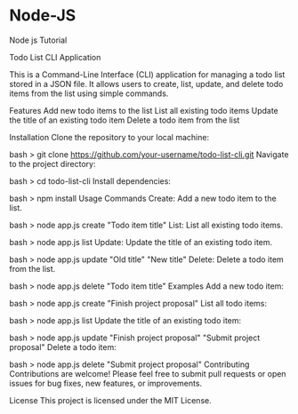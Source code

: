 # Node-JS

Node js Tutorial

Todo List CLI Application

This is a Command-Line Interface (CLI) application for managing a todo list stored in a JSON file. It allows users to create, list, update, and delete todo items from the list using simple commands.

Features
Add new todo items to the list
List all existing todo items
Update the title of an existing todo item
Delete a todo item from the list

Installation
Clone the repository to your local machine:

bash > 
git clone https://github.com/your-username/todo-list-cli.git
Navigate to the project directory:

bash > 
cd todo-list-cli
Install dependencies:

bash > 
npm install
Usage
Commands
Create: Add a new todo item to the list.

bash > 
node app.js create "Todo item title"
List: List all existing todo items.

bash > 
node app.js list
Update: Update the title of an existing todo item.

bash > 
node app.js update "Old title" "New title"
Delete: Delete a todo item from the list.

bash > 
node app.js delete "Todo item title"
Examples
Add a new todo item:

bash > 
node app.js create "Finish project proposal"
List all todo items:

bash > 
node app.js list
Update the title of an existing todo item:

bash > 
node app.js update "Finish project proposal" "Submit project proposal"
Delete a todo item:

bash > 
node app.js delete "Submit project proposal"
Contributing
Contributions are welcome! Please feel free to submit pull requests or open issues for bug fixes, new features, or improvements.

License
This project is licensed under the MIT License.

